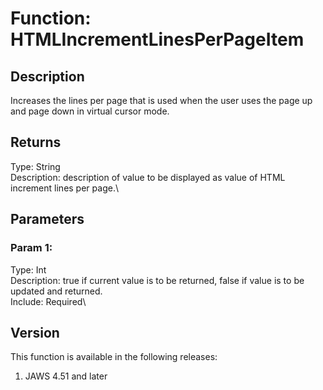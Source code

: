 # Function: HTMLIncrementLinesPerPageItem

## Description

Increases the lines per page that is used when the user uses the page up
and page down in virtual cursor mode.

## Returns

Type: String\
Description: description of value to be displayed as value of HTML
increment lines per page.\

## Parameters

### Param 1:

Type: Int\
Description: true if current value is to be returned, false if value is
to be updated and returned.\
Include: Required\

## Version

This function is available in the following releases:

1.  JAWS 4.51 and later
